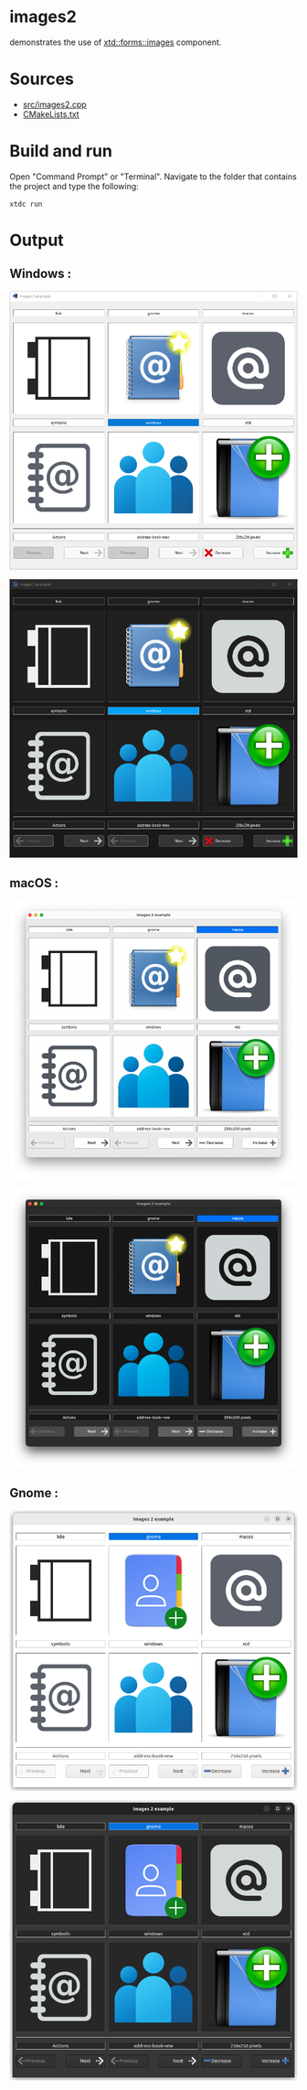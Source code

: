 # images2

demonstrates the use of [xtd::forms::images](https://codedocs.xyz/gammasoft71/xtd/classxtd_1_1forms_1_1images.html) component.

# Sources

* [src/images2.cpp](src/images2.cpp)
* [CMakeLists.txt](CMakeLists.txt)

# Build and run

Open "Command Prompt" or "Terminal". Navigate to the folder that contains the project and type the following:

```shell
xtdc run
```

# Output

## Windows :

![Screenshot](../../../../docs/pictures/examples/images2_w.png)

![Screenshot](../../../../docs/pictures/examples/images2_wd.png)

## macOS :

![Screenshot](../../../../docs/pictures/examples/images2_m.png)

![Screenshot](../../../../docs/pictures/examples/images2_md.png)

## Gnome :

![Screenshot](../../../../docs/pictures/examples/images2_g.png)

![Screenshot](../../../../docs/pictures/examples/images2_gd.png)
